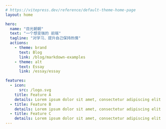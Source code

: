 ```yaml
---
# https://vitepress.dev/reference/default-theme-home-page
layout: home

hero:
  name: "目光朝朝"
  text: "一个想变强的 前端"
  tagline: "对学习、提升自己保持热情"
  actions:
    - theme: brand
      text: Blog
      link: /blog/markdown-examples
    - theme: alt
      text: Essay
      link: /essay/essay

features:
  - icon:
      src: /logo.svg
    title: Feature A
    details: Lorem ipsum dolor sit amet, consectetur adipiscing elit
  - title: Feature B
    details: Lorem ipsum dolor sit amet, consectetur adipiscing elit
  - title: Feature C
    details: Lorem ipsum dolor sit amet, consectetur adipiscing elit
---
```


